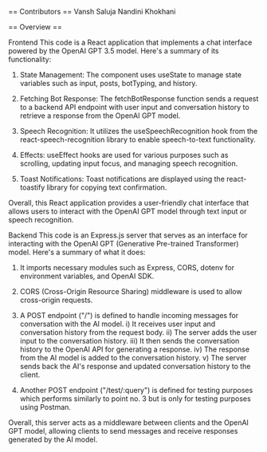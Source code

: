 == Contributors ==
Vansh Saluja
Nandini Khokhani

== Overview ==

Frontend
This code is a React application that implements a chat interface powered by the OpenAI GPT 3.5 model. Here's a summary of its functionality:
1. State Management: The component uses useState to manage state variables such as input, posts, botTyping, and history.
   
3. Fetching Bot Response: The fetchBotResponse function sends a request to a backend API endpoint with user input and conversation history to retrieve a response from the OpenAI GPT model.
   
5. Speech Recognition: It utilizes the useSpeechRecognition hook from the react-speech-recognition library to enable speech-to-text functionality.
   
7. Effects: useEffect hooks are used for various purposes such as scrolling, updating input focus, and managing speech recognition.
   
9. Toast Notifications: Toast notifications are displayed using the react-toastify library for copying text confirmation.

Overall, this React application provides a user-friendly chat interface that allows users to interact with the OpenAI GPT model through text input or speech recognition.

Backend
This code is an Express.js server that serves as an interface for interacting with the OpenAI GPT (Generative Pre-trained Transformer) model. Here's a summary of what it does:

1. It imports necessary modules such as Express, CORS, dotenv for environment variables, and OpenAI SDK.

2. CORS (Cross-Origin Resource Sharing) middleware is used to allow cross-origin requests.

3. A POST endpoint ("/") is defined to handle incoming messages for conversation with the AI model.
    i) It receives user input and conversation history from the request body.
    ii) The server adds the user input to the conversation history.
    iii) It then sends the conversation history to the OpenAI API for generating a response.
    iv) The response from the AI model is added to the conversation history.
    v) The server sends back the AI's response and updated conversation history to the client.

4. Another POST endpoint ("/test/:query") is defined for testing purposes which performs similarly to point no. 3 but is only for testing purposes using Postman.

Overall, this server acts as a middleware between clients and the OpenAI GPT model, allowing clients to send messages and receive responses generated by the AI model.

